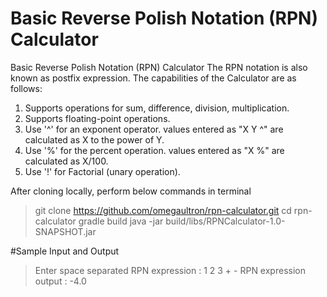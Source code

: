 # Basic Reverse Polish Notation (RPN) Calculator
Basic Reverse Polish Notation (RPN) Calculator
The RPN notation is also known as postfix expression. The capabilities of the Calculator are as follows:
1. Supports operations for sum, difference, division, multiplication.
2. Supports floating-point operations.
3. Use '^' for an exponent operator. values entered as "X Y ^" are calculated as X to the power of Y.
4. Use '%' for the percent operation. values entered as "X %" are calculated as X/100.
5. Use '!' for Factorial (unary operation).


After cloning locally, perform below commands in terminal
>
> git clone https://github.com/omegaultron/rpn-calculator.git
> cd rpn-calculator
> gradle build 
> java -jar build/libs/RPNCalculator-1.0-SNAPSHOT.jar

#Sample Input and Output
> Enter space separated RPN expression : 1 2 3 + -
> RPN expression output : -4.0
